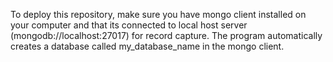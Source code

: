 To deploy this repository, make sure you have mongo client installed on your computer and that its connected to local host server (mongodb://localhost:27017) for record capture. The program automatically creates a database called my_database_name  in the mongo client.
